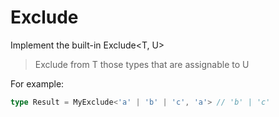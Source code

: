 # Exclude

Implement the built-in Exclude<T, U>

> Exclude from T those types that are assignable to U

For example:

```ts
type Result = MyExclude<'a' | 'b' | 'c', 'a'> // 'b' | 'c'
```
